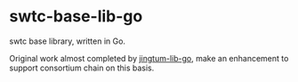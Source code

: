 # swtc-base-lib-go

swtc base library,  written in Go.

Original work almost completed by [jingtum-lib-go](https://github.com/swtcpro/jingtum-lib-go/blob/master/src/jingtumLib/wallet.go), make an enhancement to support consortium chain on this basis.
